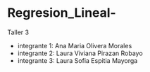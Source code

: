 # Regresion_Lineal-
Taller 3
- integrante 1: Ana Maria Olivera Morales
- integrante 2: Laura Viviana Pirazan Robayo 
- integrante 3: Laura Sofia Espitia Mayorga 
